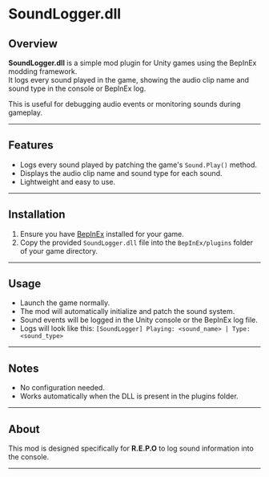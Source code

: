 # SoundLogger.dll

## Overview

**SoundLogger.dll** is a simple mod plugin for Unity games using the BepInEx modding framework.  
It logs every sound played in the game, showing the audio clip name and sound type in the console or BepInEx log.

This is useful for debugging audio events or monitoring sounds during gameplay.

---

## Features

- Logs every sound played by patching the game's `Sound.Play()` method.
- Displays the audio clip name and sound type for each sound.
- Lightweight and easy to use.

---

## Installation

1. Ensure you have [BepInEx](https://docs.bepinex.dev/articles/user_guide/installation/index.html) installed for your game.
2. Copy the provided `SoundLogger.dll` file into the `BepInEx/plugins` folder of your game directory.

---

## Usage

- Launch the game normally.
- The mod will automatically initialize and patch the sound system.
- Sound events will be logged in the Unity console or the BepInEx log file.
- Logs will look like this:
    `[SoundLogger] Playing: <sound_name> | Type: <sound_type>`

---

## Notes

- No configuration needed.
- Works automatically when the DLL is present in the plugins folder.

---

## About

This mod is designed specifically for **R.E.P.O** to log sound information into the console.

---
